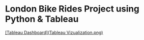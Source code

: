 # London Bike Rides Project using Python & Tableau

[[Tableau Dashboard](Tableau Vizualization.png)](https://public.tableau.com/shared/CPG8F6J62?:display_count=n&:origin=viz_share_link)


